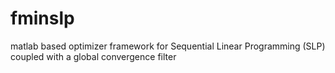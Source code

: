 # fminslp
matlab based optimizer framework for Sequential Linear Programming (SLP) coupled with a global convergence filter
